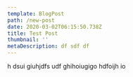 ```yaml
---
template: BlogPost
path: /new-post
date: 2020-03-02T06:15:50.738Z
title: Test Post
thumbnail: ''
metaDescription: df sdf df
---
```

h dsui giuhjdfs udf ghihoiugigo hdfoijh io
